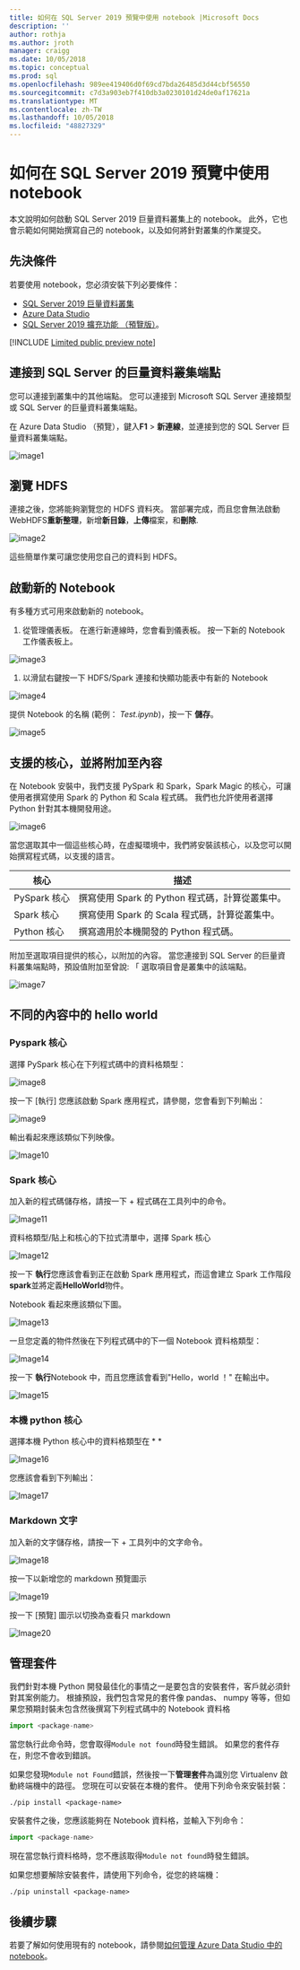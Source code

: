 ```yaml
---
title: 如何在 SQL Server 2019 預覽中使用 notebook |Microsoft Docs
description: ''
author: rothja
ms.author: jroth
manager: craigg
ms.date: 10/05/2018
ms.topic: conceptual
ms.prod: sql
ms.openlocfilehash: 989ee419406d0f69cd7bda26485d3d44cbf56550
ms.sourcegitcommit: c7d3a903eb7f410db3a0230101d24de0af17621a
ms.translationtype: MT
ms.contentlocale: zh-TW
ms.lasthandoff: 10/05/2018
ms.locfileid: "48827329"
---
```

# <a name="how-to-use-notebooks-in-sql-server-2019-preview"></a>如何在 SQL Server 2019 預覽中使用 notebook

本文說明如何啟動 SQL Server 2019 巨量資料叢集上的 notebook。 此外，它也會示範如何開始撰寫自己的 notebook，以及如何將針對叢集的作業提交。

## <a name="prerequisites"></a>先決條件

若要使用 notebook，您必須安裝下列必要條件：

- [SQL Server 2019 巨量資料叢集](deployment-guidance.md)
- [Azure Data Studio](../azure-data-studio/what-is.md)
- [SQL Server 2019 擴充功能 （預覽版）](../azure-data-studio/sql-server-2019-extension.md)。

[!INCLUDE [Limited public preview note](../includes/big-data-cluster-preview-note.md)]

## <a name="connect-to-the-sql-server-big-data-cluster-end-point"></a>連接到 SQL Server 的巨量資料叢集端點

您可以連接到叢集中的其他端點。 您可以連接到 Microsoft SQL Server 連接類型或 SQL Server 的巨量資料叢集端點。

在 Azure Data Studio （預覽），鍵入**F1** > **新連線**，並連接到您的 SQL Server 巨量資料叢集端點。

![image1](media/notebooks-guidance/image1.png)

## <a name="browse-hdfs"></a>瀏覽 HDFS
連接之後，您將能夠瀏覽您的 HDFS 資料夾。 當部署完成，而且您會無法啟動 WebHDFS**重新整理**，新增**新目錄**，**上傳**檔案，和**刪除**.

![image2](media/notebooks-guidance/image2.png)

這些簡單作業可讓您使用您自己的資料到 HDFS。

## <a name="launch-new-notebooks"></a>啟動新的 Notebook

有多種方式可用來啟動新的 notebook。

1. 從管理儀表板。 在進行新連線時，您會看到儀表板。 按一下新的 Notebook 工作儀表板上。

  ![image3](media/notebooks-guidance/image3.png)

1. 以滑鼠右鍵按一下 HDFS/Spark 連接和快顯功能表中有新的 Notebook

![image4](media/notebooks-guidance/image4.png)

提供 Notebook 的名稱 (範例： *Test.ipynb*)，按一下 **儲存**。

![image5](media/notebooks-guidance/image5.png)

## <a name="supported-kernels-and-attach-to-context"></a>支援的核心，並將附加至內容

在 Notebook 安裝中，我們支援 PySpark 和 Spark，Spark Magic 的核心，可讓使用者撰寫使用 Spark 的 Python 和 Scala 程式碼。 我們也允許使用者選擇 Python 針對其本機開發用途。

![image6](media/notebooks-guidance/image6.png)

當您選取其中一個這些核心時，在虛擬環境中，我們將安裝該核心，以及您可以開始撰寫程式碼，以支援的語言。

| 核心 | 描述
|---- |----
|PySpark 核心| 撰寫使用 Spark 的 Python 程式碼，計算從叢集中。
|Spark 核心|撰寫使用 Spark 的 Scala 程式碼，計算從叢集中。
|Python 核心|撰寫適用於本機開發的 Python 程式碼。

附加至選取項目提供的核心，以附加的內容。 當您連接到 SQL Server 的巨量資料叢集端點時，預設值附加至曾說: 「 選取項目會是叢集中的該端點。

![image7](media/notebooks-guidance/image7.png)

## <a name="hello-world-in-the-different-contexts"></a>不同的內容中的 hello world

### <a name="pyspark-kernel"></a>Pyspark 核心

選擇 PySpark 核心在下列程式碼中的資料格類型：

![image8](media/notebooks-guidance/image8.png)

按一下 [執行] 您應該啟動 Spark 應用程式，請參閱，您會看到下列輸出：

![image9](media/notebooks-guidance/image9.png)

輸出看起來應該類似下列映像。

![Image10](media/notebooks-guidance/image10.png)

### <a name="spark-kernel"></a>Spark 核心
加入新的程式碼儲存格，請按一下 + 程式碼在工具列中的命令。

![Image11](media/notebooks-guidance/image11.png)

資料格類型/貼上和核心的下拉式清單中，選擇 Spark 核心 

![Image12](media/notebooks-guidance/image12.png)

按一下 **執行**您應該會看到正在啟動 Spark 應用程式，而這會建立 Spark 工作階段**spark**並將定義**HelloWorld**物件。

Notebook 看起來應該類似下圖。

![Image13](media/notebooks-guidance/image13.png)

一旦您定義的物件然後在下列程式碼中的下一個 Notebook 資料格類型：

![Image14](media/notebooks-guidance/image14.png)

按一下 **執行**Notebook 中，而且您應該會看到"Hello，world ！" 在輸出中。

![Image15](media/notebooks-guidance/image15.png)

### <a name="local-python-kernel"></a>本機 python 核心
選擇本機 Python 核心中的資料格類型在 * *

![Image16](media/notebooks-guidance/image16.png)

您應該會看到下列輸出：

![Image17](media/notebooks-guidance/image17.png)

### <a name="markdown-text"></a>Markdown 文字
加入新的文字儲存格，請按一下 + 工具列中的文字命令。

![Image18](media/notebooks-guidance/image18.png)

按一下以新增您的 markdown 預覽圖示

![Image19](media/notebooks-guidance/image19.png)

按一下 [預覽] 圖示以切換為查看只 markdown

![Image20](media/notebooks-guidance/image20.png)

## <a name="manage-packages"></a>管理套件
我們針對本機 Python 開發最佳化的事情之一是要包含的安裝套件，客戶就必須針對其案例能力。 根據預設，我們包含常見的套件像 pandas、 numpy 等等，但如果您預期封裝未包含然後撰寫下列程式碼中的 Notebook 資料格

```python
import <package-name>
```

當您執行此命令時，您會取得`Module not found`時發生錯誤。 如果您的套件存在，則您不會收到錯誤。

如果您發現`Module not Found`錯誤，然後按一下**管理套件**為識別您 Virtualenv 啟動終端機中的路徑。 您現在可以安裝在本機的套件。 使用下列命令來安裝封裝：

```
./pip install <package-name>
```

安裝套件之後，您應該能夠在 Notebook 資料格，並輸入下列命令：

```python
import <package-name>
```

現在當您執行資料格時，您不應該取得`Module not found`時發生錯誤。

如果您想要解除安裝套件，請使用下列命令，從您的終端機：

```
./pip uninstall <package-name>
```

## <a name="next-steps"></a>後續步驟

若要了解如何使用現有的 notebook，請參閱[如何管理 Azure Data Studio 中的 notebook](notebooks-how-to-manage.md)。
